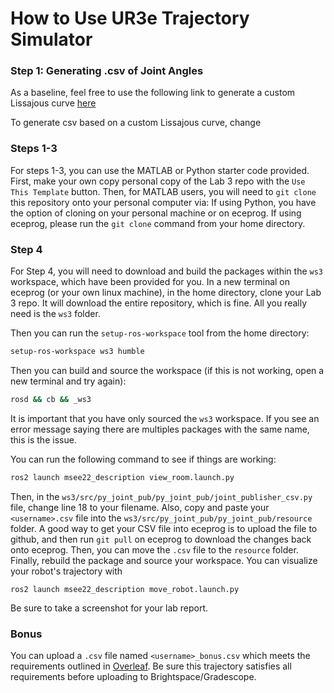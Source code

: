 # How to Use UR3e Trajectory Simulator

### Step 1: Generating .csv of Joint Angles

As a baseline, feel free to use the following link to generate a custom Lissajous curve [here](https://www.desmos.com/calculator/py01tjkbgb)

To generate csv based on a custom Lissajous curve, change 

### Steps 1-3
For steps 1-3, you can use the MATLAB or Python starter code provided. First, make your own copy personal copy of the Lab 3 repo with the `Use This Template` button. Then, for MATLAB users, you will need to `git clone` this repository onto your personal computer via: If using Python, you have the option of cloning on your personal machine or on eceprog. If using eceprog, please run the `git clone` command from your home directory.


### Step 4
For Step 4, you will need to download and build the packages within the `ws3` workspace, which have been provided for you. In a new terminal on eceprog (or your own linux machine), in the home directory, clone your Lab 3 repo. It will download the entire repository, which is fine. All you really need is the `ws3` folder.

Then you can run the `setup-ros-workspace` tool from the home directory:
```bash
setup-ros-workspace ws3 humble
```
Then you can build and source the workspace (if this is not working, open a new terminal and try again):
```bash
rosd && cb && _ws3
```
It is important that you have only sourced the `ws3` workspace. If you see an error message saying there are multiples packages with the same name, this is the issue.

You can run the following command to see if things are working:
```bash
ros2 launch msee22_description view_room.launch.py
```

Then, in the `ws3/src/py_joint_pub/py_joint_pub/joint_publisher_csv.py` file, change line 18 to your filename. 
Also, copy and paste your `<username>.csv` file into the `ws3/src/py_joint_pub/py_joint_pub/resource` folder. 
A good way to get your CSV file into eceprog is to upload the file to github, and then run `git pull` on eceprog to download the changes back onto eceprog. Then, you can move the `.csv` file to the `resource` folder.
Finally, rebuild the package and source your workspace. You can visualize your robot's trajectory with
```
ros2 launch msee22_description move_robot.launch.py
```
Be sure to take a screenshot for your lab report.

### Bonus
You can upload a `.csv` file named `<username>_bonus.csv` which meets the requirements outlined in [Overleaf](https://www.overleaf.com/read/vrwwbkdxtxtz#e2ca05). Be sure this trajectory satisfies all requirements before uploading to Brightspace/Gradescope.
